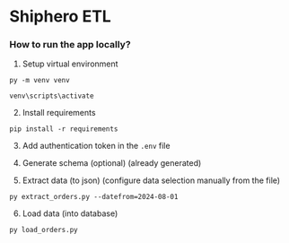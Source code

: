 # Shiphero ETL

 ### How to run the app locally?

1. Setup virtual environment
```
py -m venv venv
```
```
venv\scripts\activate
```

2. Install requirements
```
pip install -r requirements
```

3. Add authentication token in the `.env` file

4. Generate schema (optional) (already generated)

5. Extract data (to json) (configure data selection manually from the file)
```
py extract_orders.py --datefrom=2024-08-01
```

6. Load data (into database)
```
py load_orders.py
```
